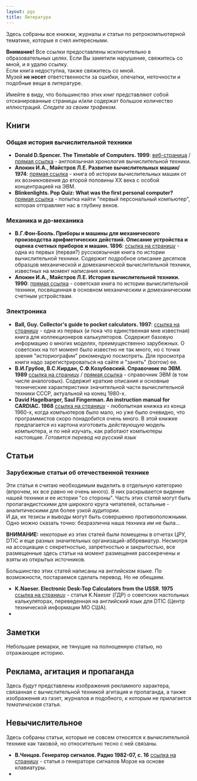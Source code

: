 ```yaml
---
layout: pgs
title: Литература
---
```


Здесь собраны все книжки, журналы и статьи по ретрокомпьютерной тематике, которые я счел интересными.

**Внимание!** Все ссылки предоставлены исключительно в образовательных целях. Если Вы заметили нарушение, свяжитесь со мной, и я удалю ссылку.  
Если книга недоступна, также свяжитесь со мной.  
Музей **не несет** ответственности за ошибки, опечатки, неточности и подобные вещи в литературе.

Имейте в виду, что большинство этих книг представляют собой отсканированные страницы и/или содержат большое количество иллюстраций. _Следите за своим трафиком._

## Книги

### Общая история вычислительной техники

- **Donald D.Spencer. The Timetable of Computers. 1999**: [веб-страница](https://archive.org/details/TheTimetableOfComputers/page/n5/mode/1up) / [прямая ссылка](https://ia802803.us.archive.org/14/items/TheTimetableOfComputers/The%20Timetable%20of%20Computers.pdf) - англоязычная хронология вычислительной техники.
- **Апокин И.А., Майстров Л.Е. Развитие вычислительных машин/ 1974**: [прямая ссылка](https://publ.lib.ru/ARCHIVES/A/APOKIN_Igor'_Alekseevich/Apokin_I.A...__Razvitie_vychislitel'nyh_mashin.(1974).[djv].zip) - книга об истории вычислительных машин от их возникновения до второй половины XX века с особой концентрацией на ЭВМ.
- **Blinkenlights. Pop Quiz: What was the first personal computer?** [прямая ссылка](http://www.blinkenlights.com/pc.shtml) - попытка найти "первый персональный компьютер", которая отправляет нас в глубину веков.


### Механика и до-механика

- **В.Г.Фон-Бооль. Приборы и машины для механического производства арифметических действий. Описание устройства и оценка счетных приборов и машин. 1896**: [ссылка на страницу](https://www.google.by/books/edition/%D0%9F%D1%80%D0%B8%D0%B1%D0%BE%D1%80%D1%8B_%D0%B8_%D0%BC%D0%B0%D1%88%D0%B8%D0%BD%D1%8B_%D0%B4%D0%BB%D1%8F_%D0%BC/1ogwAQAAMAAJ?hl=ru&gbpv=0) - одна из первых (первая?) русскоязычная книга по истории вычислительной техники. Содержит подробное описание десятков образцов механической и домеханической вычислительной техники, известных на момент написания книги.
- **Апокин И.А., Майстров Л.Е. История вычислительной техники. 1990**: [прямая ссылка](https://publ.lib.ru/ARCHIVES/A/APOKIN_Igor'_Alekseevich/Apokin_I.A...__Istoriya_vychislitel'nyh_mashin.(1990).[djv].zip) - советская книга по истории вычислительной техники, посвященная в основном механическим и домеханическим счетным устройствам.



### Электроника

- **Ball, Guy. Collector's guide to pocket calculators. 1997**: [ссылка на страницу](https://archive.org/details/collectorsguidet0000ball/mode/1up) - одна из первых (и пока что единственная мне известная) книга для коллекционеров калькуляторов. Содержит базовую информацию о многих моделях, преимущественно зарубежных. О советских на тот момент было известно не так много, но с точки зрения "историографии" рекомендую посмотреть. Для просмотра книги надо зарегистрироваться на сайте и "занять" (borrow) ее.
- **В.И.Грубов, В.С.Кирдан, С.Ф.Козубовский. Справочник по ЭВМ. 1989** [ссылка на страницу](https://archive.org/details/B-001-014-410/page/5/mode/1up) / [прямая ссылка](https://ia600402.us.archive.org/12/items/B-001-014-410/B-001-014-410.pdf) - справочник ЭВМ (в том числе аналоговых). Содержит краткие описания и основные технические характеристики значительной части вычислительной техники СССР, актуальной на конец 1980-х.
- **David Hagelbarger, Saul Fingerman. An instruction manual for CARDIAC. 1968** [ссылка на страницу](https://archive.org/details/CardiacCardboardIllustrativeAidToComputation/Enhanced%20Edition/CARDIAC_Instruction_Manual/page/n3/mode/2up) - любопытная книжка из конца 1960-х, когда компьютеров было мало, но уже было очевидно, что программистов скоро понадобится очень много. В этой книжке предлагается из картона изготовить _действующую_ модель компьютера, и по ней изучать, как работают компьютеры настоящие. *Готовится перевод на русский язык*


## Статьи

### Зарубежные статьи об отечественной технике

Эти статьи я считаю необходимым выделить в отдельную категорию (впрочем, их все равно не очень много). В них раскрывается видение нашей техники и ее истории "со стороны". Часть этих статей могут быть пропагандистскими для широкого круга читателей, остальные - аналитическими для более узкой аудитории.  
И да, их тезисы и выводы могут быть совершенно противоположными. Одно можно сказать точно: безразлична наша техника _им_ не была...

**ВНИМАНИЕ:** некоторые из этих статей были помещены в отчетах ЦРУ, DTIC и еще разных значительных организаций-аббревиатур. Несмотря на ассоциации с секретностью, запретностью и закрытостью, все размещенные здесь статьи на момент размещения рассекречены и взяты из открытых источников.

Большинство этих статей написаны на английском языке. По возможности, постараемся сделать перевод. Но не обещаем.

- **K.Naeser. Electronic Desk-Top Calculators from the USSR. 1975** [ссылка на страницу](https://archive.org/details/DTIC_ADA039137/page/n2/mode/1up) - статья K.Naeser (ГДР) о советских настольных калькуляторах, переведенная на английский язык для DTIC (Центр технической информации МО США).
- 


## Заметки

Небольшие ремарки, не тянущие на полноценную статью, но отражающее историю.


## Реклама, агитация и пропаганда

Здесь _будут_ представлены изображения рекламного характера, связанная с вычислительной техникой агитация и пропаганда, а также изображения из газет, журналов и подобного, к которым не прилагается _тематическая_ статья.

## Невычислительное

Здесь собраны статьи, которые не совсем относятся к вычислительной технике как таковой, но относительно тесно с ней связаны.

- **В.Ченцов. Генератор сигналов. Радио 1982-07, с. 16** [ссылка на страницу](https://archive.org/details/1982-02/%D0%A0%D0%B0%D0%B4%D0%B8%D0%BE%201982-07%20%D0%B8%D1%8E%D0%BB%D1%8C/page/n19/mode/1up) - статья о генераторе сигналов Морзе на основе клавиатуры.
- 
